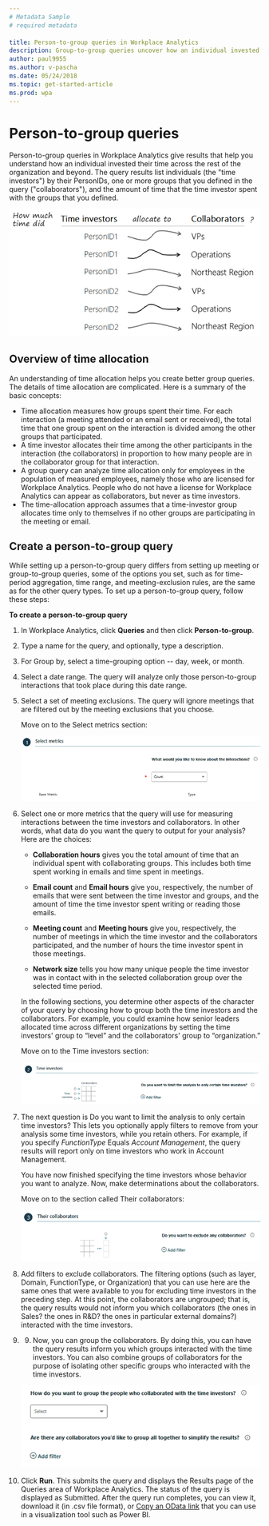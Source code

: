 ```yaml
---
# Metadata Sample
# required metadata

title: Person-to-group queries in Workplace Analytics
description: Group-to-group queries uncover how an individual invested their time across the rest of the organization and beyond.  
author: paul9955
ms.author: v-pascha
ms.date: 05/24/2018
ms.topic: get-started-article
ms.prod: wpa
---
```


# Person-to-group queries

Person-to-group queries in Workplace Analytics give results that help you understand how an individual invested their time across the rest of the organization and beyond. The query results list individuals (the "time investors") by their PersonIDs, one or more groups that you defined in the query ("collaborators"), and the amount of time that the time investor spent with the groups that you defined.

![Time investors allocate time to various groups](../Images/WpA/tutorials/p2g-query.png) 

## Overview of time allocation

An understanding of time allocation helps you create better group queries. The details of time allocation are complicated. Here is a summary of the basic concepts: 

 * Time allocation measures how groups spent their time. For each interaction (a meeting attended or an email sent or received), the total time that one group spent on the interaction is divided among the other groups that participated.
 * A time investor allocates their time among the other participants in the interaction (the collaborators) in proportion to how many people are in the collaborator group for that interaction.
 * A group query can analyze time allocation only for employees in the population of measured employees, namely those who are licensed for Workplace Analytics. People who do not have a license for Workplace Analytics can appear as collaborators, but never as time investors.
 * The time-allocation approach assumes that a time-investor group allocates time only to themselves if no other groups are participating in the meeting or email.

## Create a person-to-group query 

While setting up a person-to-group query differs from setting up meeting or group-to-group queries, some of the options you set, such as for time-period aggregation, time range, and meeting-exclusion rules, are the same as for the other query types. To set up a person-to-group query, follow these steps: 

**To create a person-to-group query**
1. In Workplace Analytics, click **Queries** and then click **Person-to-group**.
2. Type a name for the query, and optionally, type a description. 
3. For Group by, select a time-grouping option -- day, week, or month. 
4. Select a date range. The query will analyze only those person-to-group interactions that took place during this date range.
5. Select a set of meeting exclusions. The query will ignore meetings that are filtered out by the meeting exclusions that you choose. 

   Move on to the Select metrics section:

   ![Select metrics](../Images/WpA/tutorials/g2g-01-select-metrics.png)

6. Select one or more metrics that the query will use for measuring interactions between the time investors and collaborators. In other words, what data do you want the query to output for your analysis? Here are the choices:

    * **Collaboration hours** gives you the total amount of time that an individual spent with collaborating groups. This includes both time spent working in emails and time spent in meetings.

    * **Email count** and **Email hours** give you, respectively, the number of emails that were sent between the time investor and groups, and the amount of time the time investor spent writing or reading those emails. 

    * **Meeting count** and **Meeting hours** give you, respectively, the number of meetings in which the time investor and the collaborators participated, and the number of hours the time investor spent in those meetings. 

    * **Network size** tells you how many unique people the time investor was in contact with in the selected collaboration group over the selected time period.
   
    In the following sections, you determine other aspects of the character of your query by choosing how to group both the time investors and the collaborators. For example, you could examine how senior leaders allocated time across different organizations by setting the time investors' group to “level” and the collaborators' group to “organization.”

   Move on to the Time investors section:

   ![Group and filter time investors](../Images/WpA/tutorials/p2g-limit-time-investors.png)

7. The next question is Do you want to limit the analysis to only certain time investors? This lets you optionally apply filters to remove from your analysis some time investors, while you retain others. For example, if you specify _FunctionType_ Equals _Account Management_, the query results will report only on time investors who work in Account Management. 

   You have now finished specifying the time investors whose behavior you want to analyze. Now, make determinations about the collaborators. 

   Move on to the section called Their collaborators:

   ![Exclude collaborators](../Images/WpA/tutorials/g2g-03-exclude-collaborators.png)
   
8. Add filters to exclude collaborators. The filtering options (such as layer, Domain, FunctionType, or Organization) that you can use here are the same ones that were available to you for excluding time investors in the preceding step. At this point, the collaborators are ungrouped; that is, the query results would not inform you which collaborators (the ones in Sales? the ones in R&D? the ones in particular external domains?) interacted with the time investors.
9. 9.	Now, you can group the collaborators. By doing this, you can have the query results inform you which groups interacted with the time investors. You can also combine groups of collaborators for the purpose of isolating other specific groups who interacted with the time investors. 

    ![Group collaborators](../Images/WpA/tutorials/g2g-04-group-collaborators.png)

10. Click **Run**. This submits the query and displays the Results page of the Queries area of Workplace Analytics. The status of the query is displayed as Submitted. After the query run completes, you can view it, download it (in .csv file format), or [Copy an OData link](https://docs.microsoft.com/en-us/workplace-analytics/use/view-download-and-export-query-results#get-a-link-for-odata-feed-that-you-can-use-in-power-bi) that you can use in a visualization tool such as Power BI. 
 
